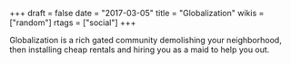 +++
draft = false
date = "2017-03-05"
title = "Globalization"
wikis = ["random"]
rtags = ["social"]
+++

Globalization is a rich gated community demolishing your neighborhood, then
installing cheap rentals and hiring you as a maid to help you out.
